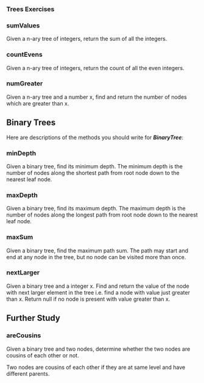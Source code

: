 ### Trees Exercises ###

### **sumValues**

Given a n-ary tree of integers, return the sum of all the integers.

### **countEvens**

Given a n-ary tree of integers, return the count of all the even integers.

### **numGreater**

Given a n-ary tree and a number x, find and return the number of nodes which are greater than x.

## **Binary Trees**

Here are descriptions of the methods you should write for ***BinaryTree***:

### **minDepth**

Given a binary tree, find its minimum depth. The minimum depth is the number of nodes along the shortest path from root node down to the nearest leaf node.

### **maxDepth**

Given a binary tree, find its maximum depth. The maximum depth is the number of nodes along the longest path from root node down to the nearest leaf node.

### **maxSum**

Given a binary tree, find the maximum path sum. The path may start and end at any node in the tree, but no node can be visited more than once.

### **nextLarger**

Given a binary tree and a integer x. Find and return the value of the node with next larger element in the tree i.e. find a node with value just greater than x. Return null if no node is present with value greater than x.

## **Further Study**

### **areCousins**

Given a binary tree and two nodes, determine whether the two nodes are cousins of each other or not.

Two nodes are cousins of each other if they are at same level and have different parents.

###
